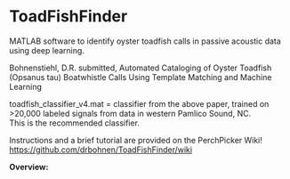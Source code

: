 # ToadFishFinder
MATLAB software to identify oyster toadfish calls in passive acoustic data using deep learning. 

Bohnenstiehl, D.R. submitted, Automated Cataloging of Oyster Toadfish (Opsanus tau) Boatwhistle Calls Using Template Matching and Machine Learning   

toadfish_classifier_v4.mat = classifier from the above paper, trained on >20,000 labeled signals from data in western Pamlico Sound, NC.  
This is the recommended classifier. 


Instructions and a brief tutorial are provided on the PerchPicker Wiki! 
https://github.com/drbohnen/ToadFishFinder/wiki


**Overview:**
